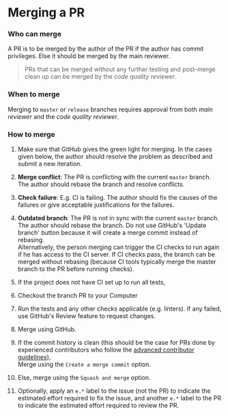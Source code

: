# Merging a PR

### Who can merge 

A PR is to be merged by the author of the PR if the author has commit privileges. 
Else it should be merged by the main reviewer.
  
  > PRs that can be merged without any further testing and post-merge clean up can be merged by the 
  > _code quality reviewer_.

### When to merge

Merging to `master` or `release` branches requires approval from both _main reviewer_ and the _code quality reviewer_. 

### How to merge

1. Make sure that GitHub gives the green light for merging. In the cases given below, the author should resolve 
   the problem as described and submit a new iteration.
  1. **Merge conflict**: The PR is conflicting with the current `master` branch. The author should rebase the branch
    and resolve conflicts.
  1. **Check failure**: E.g. CI is failing. The author should fix the causes of the failures or give acceptable 
     justifications for the failures.
  1. **Outdated branch**: The PR is not in sync with the current `master` branch. The author should rebase the branch.
    Do not use GitHub's 'Update branch' button because it will create a merge commit instead of rebasing.<br>
    Alternatively, the person merging can trigger the CI checks to run again if he has access to the CI server. 
    If CI checks pass, the branch can be merged without rebasing (because CI tools typically merge the master branch
    to the PR before running checks).

1. If the project does not have CI set up to run all tests, 
  1. Checkout the branch PR to your Computer
  1. Run the tests and any other checks applicable (e.g. linters). 
     If any failed, use GitHub's Review feature to request changes. 

1. Merge using GitHub. 
  1. If the commit history is clean (this should be the case for PRs done by experienced contributors who follow 
     the [advanced contributor guidelines](AdvancedContributorGuidelines.md)), <br>
     Merge using the `Create a merge commit` option.
  1. Else, merge using the `Squash and merge` option.
  
1. Optionally, apply an `e.*` label to the issue (not the PR) to indicate 
  the estimated effort required to fix the issue, and another `e.*` label to the PR
  to indicate the estimated effort required to review the PR.
